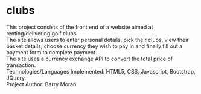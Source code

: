 # clubs
This project consists of the front end of a website aimed at renting/delivering golf clubs.<br>The site allows users to 
enter personal details, pick their clubs, view their basket details, choose currency they wish to pay in and
finally fill out a payment form to complete payment.<br>
The site uses a currency exchange API to convert the total price of transaction.<br>
Technologies/Languages Implemented: HTML5, CSS, Javascript, Bootstrap, JQuery.<br>
Project Author: Barry Moran
